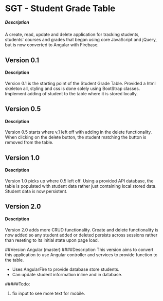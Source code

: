 # SGT - Student Grade Table
##### Description
A create, read, update and delete application for tracking students, students' courses and grades that began using core JavaScript and jQuery, but is now converted to Angular with Firebase.

## Version 0.1
#### Description
Version 0.1 is the starting point of the Student Grade Table. Provided a html skeleton all, styling and css is done solely using BootStrap classes. Implement adding of student to the table where it is stored locally.

## Version 0.5
#### Description
Version 0.5 starts where v.1 left off with adding in the delete functionality. When clicking on the delete button, the student matching the button is removed from the table.

## Version 1.0
#### Description
Version 1.0 picks up where 0.5 left off. Using a provided API database, the table is populated with student data rather just containing local stored data. Student data is now persistent.

## Version 2.0
#### Description
Version 2.0 adds more CRUD functionality. Create and delete functionality is now added so any student added or deleted persists across sessions rather than reseting to its initial state upon page load.

##Version Angular (master)
####Description
This version aims to convert this application to use Angular controller and services to provide function to the table. 
- Uses AngularFire to provide database store students.
- Can update student information inline and in database.

#####Todo:
1. fix input to see more text for mobile.
